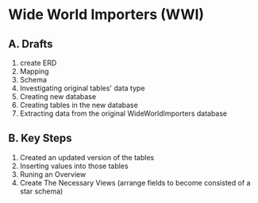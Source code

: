 # Wide World Importers (WWI)
## A. Drafts
1. create ERD
2. Mapping
3. Schema
4. Investigating original tables' data type
5. Creating new database
6. Creating tables in the new database
7. Extracting data from the original WideWorldImporters database
## B. Key Steps
1. Created an updated version of the tables
2. Inserting values into those tables
3. Runing an Overview
4. Create The Necessary Views (arrange fields to become consisted of a star schema)
